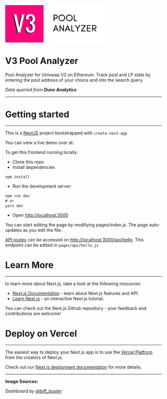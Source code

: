 <img src="https://github.com/biffbuster/V3-Analyzer/blob/main/assets/images/PA_logo.png" width="325" height="120">

# V3 Pool Analyzer

Pool Analyzer for Uniswap V3 on Ethereum. Track pool and LP stats by entering the pool address of your choice and into the search query.

*Data queried from **Dune Analytics***

____________

# Getting started
____________

This is a [NextJS](https://nextjs.org/) project bootstrapped with `create-next-app`

You can view a live demo over at: 

To get this frontend running locally:

- Clone this repo
- Install dependencies
```
npm install
```
- Run the development server:
```
npm run dev
# or
yarn dev
```
- Open [http://localhost:3000](http://localhost:3000)

You can start editing the page by modifying pages/index.js. The page auto-updates as you edit the file.

[API routes](https://nextjs.org/docs/api-routes/introduction) can be accessed on [http://localhost:3000/api/hello](http://localhost:3000/api/hello). This endpoint can be edited in `pages/api/hello.js`

# Learn More
________

to learn more about Next.js, take a look at the following resources:
- [Next.js Documentation](https://nextjs.org/docs) - learn about Next.js features and API.
- [Learn Next.js](https://nextjs.org/learn/foundations/about-nextjs) - an interactive Next.js tutorial.

You can check out the Next.js Github repository - your feedback and contributions are welcome!

# Deploy on Vercel
__________

The easiest way to deploy your Next.js app is to use the [Vercel Platform](https://vercel.com/new?filter=next.js) from the creators of Next.js.

Check out our [Next.js deployment documentation](https://nextjs.org/docs/deployment) for more details.

_____________

**Image Sources:**


*Dashboard by [@biff_buster](https://twitter.com/biff_buster)*
